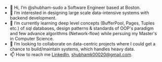 - 👋 Hi, I’m @shubham-sudo a Software Engineer based at Boston.
- 👀 I’m interested in designing large scale data-intensive systems with backend development.
- 🌱 I’m currently learning deep level concepts (BufferPool, Pages, Tuples etc.) of sql databases, design patterns & standards of OOP's paradigm and few advance algorithms (Network-flow) while persuing my Master's in Computer Science.
- 💞️ I’m looking to collaborate on data-centric projects where I could get a chance to build/maintain systems, which handles heavy data.
- 📫 How to reach me [LinkedIn](https://www.linkedin.com/in/shubham-kaushik-a75204110), shubhamk00020@gmail.com.

<!---
shubham-sudo/shubham-sudo is a ✨ special ✨ repository because its `README.md` (this file) appears on your GitHub profile.
You can click the Preview link to take a look at your changes.
--->
